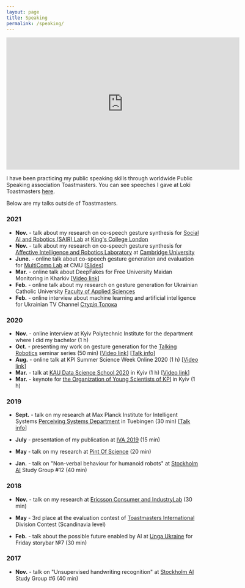 ```yaml
---
layout: page
title: Speaking
permalink: /speaking/
---
```



<iframe width="610" height="345" src="https://www.youtube.com/embed/JeMwtr8pxcc" frameborder="0" allow="accelerometer; autoplay; encrypted-media; gyroscope; picture-in-picture" allowfullscreen></iframe>

I have been practicing my public speaking skills through worldwide Public Speaking association Toastmasters.
You can see speeches I gave at Loki Toastmasters [here](https://www.youtube.com/watch?v=TzVtUsQEvNY&list=PL87EdZwWToFmeR_EpXVRHfAXTHEvfiEPh).

Below are my talks outside of Toastmasters.

### 2021
* <strong>Nov.</strong> - talk about my research on co-speech gesture synthesis for [Social AI and Robotics (SAIR) Lab](https://sairlab.github.io/) at [King's College London](https://www.kcl.ac.uk/)
* <strong>Nov.</strong> - talk about my research on co-speech gesture synthesis for [Affective Intelligence and Robotics Laboratory](https://cambridge-afar.github.io/) at [Cambridge University](https://www.cam.ac.uk/)
* <strong>June.</strong> - online talk about co-speech gesture generation and evaluation for [MultiComp Lab](http://multicomp.cs.cmu.edu/) at CMU \[[Slides](https://docs.google.com/presentation/d/1CVj-2WVZQM85TX21e2d7TlTB9VrDjghF2Fpdm_LaNtA/edit?usp=sharing)\]
* <strong>Mar.</strong> - online talk about DeepFakes for Free University Maidan Monitoring in Kharkiv \[[Video link](https://www.facebook.com/FreeUnivMM/videos/1912384215567763)\]
* <strong>Feb.</strong> - online talk about my research on gesture generation for Ukrainian Catholic University [Faculty of Applied Sciences](https://apps.ucu.edu.ua/en/)
* <strong>Feb.</strong> - online interview about machine learning and artificial intelligence for Ukrainian TV Channel [Студія Толока](https://www.youtube.com/channel/UCzOkKP05JbYwPRtJY09fGVA)

### 2020
* <strong>Nov.</strong> - online interview at Kyiv Polytechnic Institute for the department where I did my bachelor (1 h)
* <strong>Oct.</strong> - presenting my work on gesture generation for the [Talking Robotics](https://talking-robotics.github.io) seminar series (50 min) \[[Video link](https://youtu.be/JeMwtr8pxcc)\] \[[Talk info](https://talking-robotics.github.io/session_details/taras.html)\]
* <strong>Aug.</strong> - online talk at KPI Summer Science Week Online 2020 (1 h) \[[Video link](https://youtu.be/r8_atMaYj-E)\] 
* <strong>Mar.</strong> - talk at [KAU Data Science School 2020](https://sites.google.com/view/kaudatascienceschool-2020/taras-kucherenko) in Kyiv (1 h) \[[Video link](https://youtu.be/2Ak8uVKgkMM)\]
* <strong>Mar.</strong> - keynote for [the Organization of Young Scientists of KPI](http://ssa.org.ua/) in Kyiv (1 h)

### 2019
* <strong>Sept.</strong> - talk on my research at Max Planck Institute for Intelligent Systems [Perceiving Systems Department](https://ps.is.tuebingen.mpg.de) in Tuebingen (30 min) \[[Talk info](https://ps.is.tuebingen.mpg.de/events/how-to-make-your-agent-gesture-in-a-natural-way)\]

* <strong>July</strong> - presentation of my publication at [IVA 2019](https://iva2019.sciencesconf.org/) (15 min)

*  <strong>May</strong> - talk on my research at [Pint Of Science](http://pintofscience.se/) (20 min)

*  <strong>Jan.</strong> - talk on "Non-verbal behaviour for humanoid robots" at [Stockholm AI](https://stockholm.ai) Study Group #12 (40&nbsp;min)


### 2018

*  <strong>Nov.</strong> - talk on my research at [Ericsson Consumer and IndustryLab](https://www.ericsson.com/en/trends-and-insights/consumerlab) (30 min)

*  <strong>May</strong> - 3rd place at the evaluation contest of [Toastmasters International](https://toastmasters.org) Division Contest (Scandinavia level)

*  <strong>Feb.</strong> - talk about the possible future enabled by AI at [Unga Ukraine](http://ungaukrainare.se/) for Friday storybar №7 (30&nbsp;min)

### 2017

*  <strong>Nov.</strong> - talk on "Unsupervised handwriting recognition" at [Stockholm AI](https://stockholm.ai) Study Group #6 (40 min)


